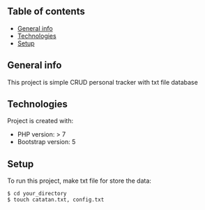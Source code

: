 ## Table of contents
* [General info](#general-info)
* [Technologies](#technologies)
* [Setup](#setup)

## General info
This project is simple CRUD personal tracker with txt file database 
	
## Technologies
Project is created with:
* PHP version: > 7
* Bootstrap version: 5

	
## Setup
To run this project, make txt file for store the data:

```
$ cd your_directory
$ touch catatan.txt, config.txt
```
